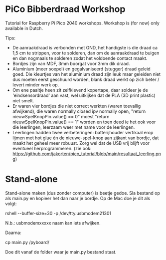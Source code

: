 # PiCo Bibberdraad Workshop

Tutorial for Raspberry Pi Pico 2040 workshops.
Workshop is (for now) only available in Dutch.


Tips:
- De aanraakdraad is verbonden met GND, het handigste is die draad ca 1,5 cm te strippen, voor te solderen, dan om de aanraakdraad te buigen en dan nogmaals te solderen zodat het voldoende contact maakt.
- Bordjes zijn van MDF, 3mm boorgat voor 3mm dik draad.
- Aluminium (meer soepel) en gegalvaniseerd (stugger) draad geleid goed. Die kleurtjes van het aluminium draad zijn leuk maar geleiden niet dus moeten eerst geschuurd worden, blank draad werkt op zich beter / levert minder werk op.
- Om ene paaltje heen zit zelfklevend kopertape, daar soldeer je de 'eindsensordraad' aan vast, wel uitkijken dat de PLA (3D print plastic) niet smelt.
- Er waren vier bordjes die niet correct werkten (waren toevallig afwijkend), die waren normally closed ipv normally open, "return nieuwSpelKnopPin.value() == 0" moest "return nieuwSpelKnopPin.value() == 1" worden en toen deed ie het ook voor die leerlingen, leerzaam weer met name voor de leerlingen.
- Leerlingen hadden twee verbeteringen: batterijhouder vertikaal erop lijmen met hot glue én de nieuwe-spel-knop aan zijkant van bordje, dat maakt het geheel meer robuust. Zorg wel dat de USB vrij blijft voor eventueel herprogrammeren. (zie ook: https://github.com/jakorten/pico_tutorial/blob/main/resultaat_leerling.png)

# Stand-alone

Stand-alone maken (dus zonder computer) is beetje gedoe. Sla bestand op als main.py en kopieer het dan naar je bordje. Op de Mac doe je dit als volgt:

rshell --buffer-size=30 -p /dev/tty.usbmodem21301

N.b.: usbmodemxxxxx naam kan iets afwijken.

Daarna:

cp main.py /pyboard/

Doe dit vanaf de folder waar je main.py bestand staat.